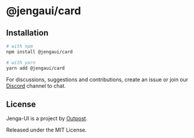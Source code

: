 # @jengaui/card

## Installation

```sh
# with npm
npm install @jengaui/card

# with yarn
yarn add @jengaui/card
```

For discussions, suggestions and contributions, create an issue or join our [Discord](https://discord.gg/sHnHPnAPZj) channel to chat.

## License

Jenga-UI is a project by [Outpost](https://outpost.run).

Released under the MIT License.
